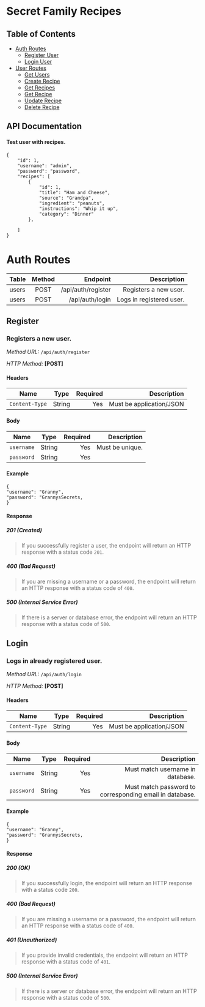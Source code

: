 # Secret Family Recipes

## Table of Contents

- [Auth Routes](#auth-routes)
  - [Register User](#register)
  - [Login User](#login)
- [User Routes](#user-routes)
  - [Get Users](#get-users)
  - [Create Recipe](#create-recipe)
  - [Get Recipes](#get-recipes)
  - [Get Recipe](#get-recipe)
  - [Update Recipe](#update-recipe)
  - [Delete Recipe](#delete-recipe)

## API Documentation

#### Test user with recipes.

```
{
    "id": 1,
    "username": "admin",
    "password": "password",
    "recipes": [
        {
            "id": 1,
            "title": "Ham and Cheese",
            "source": "Grandpa",
            "ingredient": "peanuts",
            "instructions": "Whip it up",
            "category": "Dinner"
        },

    ]
}
```

# Auth Routes

| Table | Method |           Endpoint |              Description |
| ----- | :----: | -----------------: | -----------------------: |
| users |  POST  | /api/auth/register |    Registers a new user. |
| users |  POST  |    /api/auth/login | Logs in registered user. |

## Register

### Registers a new user.

_Method URL:_ `/api/auth/register`

_HTTP Method:_ **[POST]**

#### Headers

| Name           |  Type  | Required |              Description |
| -------------- | :----: | -------: | -----------------------: |
| `Content-Type` | String |      Yes | Must be application/JSON |

#### Body

| Name       |  Type  | Required |     Description |
| ---------- | :----: | -------: | --------------: |
| `username` | String |      Yes | Must be unique. |
| `password` | String |      Yes |                 |

#### Example

```
{
"username": "Granny",
"password": "GrannysSecrets,
}
```

#### Response

##### 201 (Created)

> If you successfully register a user, the endpoint will return an HTTP response with a status code `201`.

##### 400 (Bad Request)

> If you are missing a username or a password, the endpoint will return an HTTP response with a status code of `400`.

##### 500 (Internal Service Error)

> If there is a server or database error, the endpoint will return an HTTP response with a status code of `500`.

## Login

### Logs in already registered user.

_Method URL:_ `/api/auth/login`

_HTTP Method:_ **[POST]**

#### Headers

| Name           |  Type  | Required |              Description |
| -------------- | :----: | -------: | -----------------------: |
| `Content-Type` | String |      Yes | Must be application/JSON |

#### Body

| Name       |  Type  | Required |                                             Description |
| ---------- | :----: | -------: | ------------------------------------------------------: |
| `username` | String |      Yes |                        Must match username in database. |
| `password` | String |      Yes | Must match password to corresponding email in database. |

#### Example

```
{
"username": "Granny",
"password": "GrannysSecrets,
}
```

#### Response

##### 200 (OK)

> If you successfully login, the endpoint will return an HTTP response with a status code `200`.

##### 400 (Bad Request)

> If you are missing a username or a password, the endpoint will return an HTTP response with a status code of `400`.

##### 401 (Unauthorized)

> If you provide invalid credentials, the endpoint will return an HTTP response with a status code of `401`.

##### 500 (Internal Service Error)

> If there is a server or database error, the endpoint will return an HTTP response with a status code of `500`.
